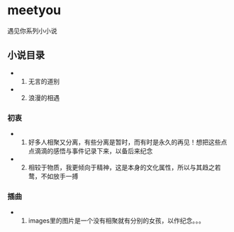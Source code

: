 # meetyou
遇见你系列小小说

## 小说目录
* 1. 无言的道别
* 2. 浪漫的相遇

### 初衷
* 1. 好多人相聚又分离，有些分离是暂时，而有时是永久的再见！想把这些点点滴滴的感悟与事件记录下来，以备后来纪念
* 2. 相较于物质，我更倾向于精神，这是本身的文化属性，所以与其趋之若鹜，不如放手一搏

### 插曲
* 1. images里的图片是一个没有相聚就有分别的女孩，以作纪念。。。